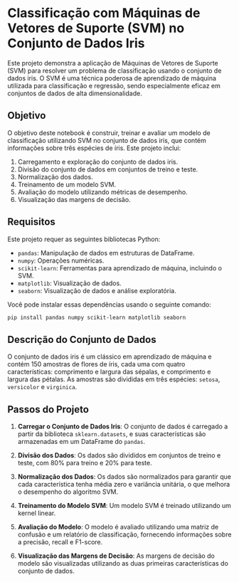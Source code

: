 # Classificação com Máquinas de Vetores de Suporte (SVM) no Conjunto de Dados Iris

Este projeto demonstra a aplicação de Máquinas de Vetores de Suporte (SVM) para resolver um problema de classificação usando o conjunto de dados iris. O SVM é uma técnica poderosa de aprendizado de máquina utilizada para classificação e regressão, sendo especialmente eficaz em conjuntos de dados de alta dimensionalidade.

## Objetivo

O objetivo deste notebook é construir, treinar e avaliar um modelo de classificação utilizando SVM no conjunto de dados iris, que contém informações sobre três espécies de íris. Este projeto inclui:

1. Carregamento e exploração do conjunto de dados iris.
2. Divisão do conjunto de dados em conjuntos de treino e teste.
3. Normalização dos dados.
4. Treinamento de um modelo SVM.
5. Avaliação do modelo utilizando métricas de desempenho.
6. Visualização das margens de decisão.

## Requisitos

Este projeto requer as seguintes bibliotecas Python:

- `pandas`: Manipulação de dados em estruturas de DataFrame.
- `numpy`: Operações numéricas.
- `scikit-learn`: Ferramentas para aprendizado de máquina, incluindo o SVM.
- `matplotlib`: Visualização de dados.
- `seaborn`: Visualização de dados e análise exploratória.

Você pode instalar essas dependências usando o seguinte comando:

```bash
pip install pandas numpy scikit-learn matplotlib seaborn
```

## Descrição do Conjunto de Dados

O conjunto de dados iris é um clássico em aprendizado de máquina e contém 150 amostras de flores de íris, cada uma com quatro características: comprimento e largura das sépalas, e comprimento e largura das pétalas. As amostras são divididas em três espécies: `setosa`, `versicolor` e `virginica`.

## Passos do Projeto

1. **Carregar o Conjunto de Dados Iris**: O conjunto de dados é carregado a partir da biblioteca `sklearn.datasets`, e suas características são armazenadas em um DataFrame do `pandas`.

2. **Divisão dos Dados**: Os dados são divididos em conjuntos de treino e teste, com 80% para treino e 20% para teste.

3. **Normalização dos Dados**: Os dados são normalizados para garantir que cada característica tenha média zero e variância unitária, o que melhora o desempenho do algoritmo SVM.

4. **Treinamento do Modelo SVM**: Um modelo SVM é treinado utilizando um kernel linear.

5. **Avaliação do Modelo**: O modelo é avaliado utilizando uma matriz de confusão e um relatório de classificação, fornecendo informações sobre a precisão, recall e F1-score.

6. **Visualização das Margens de Decisão**: As margens de decisão do modelo são visualizadas utilizando as duas primeiras características do conjunto de dados.

